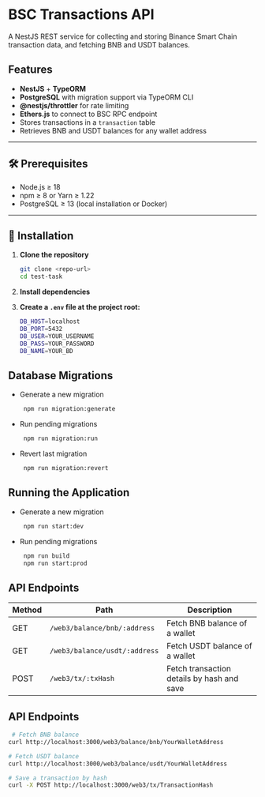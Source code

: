 # BSC Transactions API

A NestJS REST service for collecting and storing Binance Smart Chain transaction data, and fetching BNB and USDT balances.

## Features

- **NestJS** + **TypeORM**  
- **PostgreSQL** with migration support via TypeORM CLI  
- **@nestjs/throttler** for rate limiting  
- **Ethers.js** to connect to BSC RPC endpoint  
- Stores transactions in a `transaction` table  
- Retrieves BNB and USDT balances for any wallet address  

---

## 🛠️ Prerequisites

- Node.js ≥ 18  
- npm ≥ 8 or Yarn ≥ 1.22  
- PostgreSQL ≥ 13 (local installation or Docker)  

---

## 🚀 Installation

1. **Clone the repository**  
   ```bash
   git clone <repo-url>
   cd test-task
2. **Install dependencies**

3. **Create a `.env` file at the project root:**  
   ```bash
   DB_HOST=localhost
   DB_PORT=5432
   DB_USER=YOUR_USERNAME
   DB_PASS=YOUR_PASSWORD
   DB_NAME=YOUR_BD
## Database Migrations
- Generate a new migration 
  ```bash
   npm run migration:generate
- Run pending migrations
  ```bash
   npm run migration:run
- Revert last migration 
  ```bash
   npm run migration:revert
## Running the Application
- Generate a new migration 
  ```bash
   npm run start:dev
- Run pending migrations
  ```bash
   npm run build
   npm run start:prod
## API Endpoints
| Method   | Path   | Description   |
| ---------- | -------- | -------- |
| GET | `/web3/balance/bnb/:address` | Fetch BNB balance of a wallet |
| GET | `/web3/balance/usdt/:address` | Fetch USDT balance of a wallet |
| POST | `/web3/tx/:txHash` | Fetch transaction details by hash and save |

## API Endpoints
  ```bash
   # Fetch BNB balance
curl http://localhost:3000/web3/balance/bnb/YourWalletAddress

# Fetch USDT balance
curl http://localhost:3000/web3/balance/usdt/YourWalletAddress

# Save a transaction by hash
curl -X POST http://localhost:3000/web3/tx/TransactionHash
